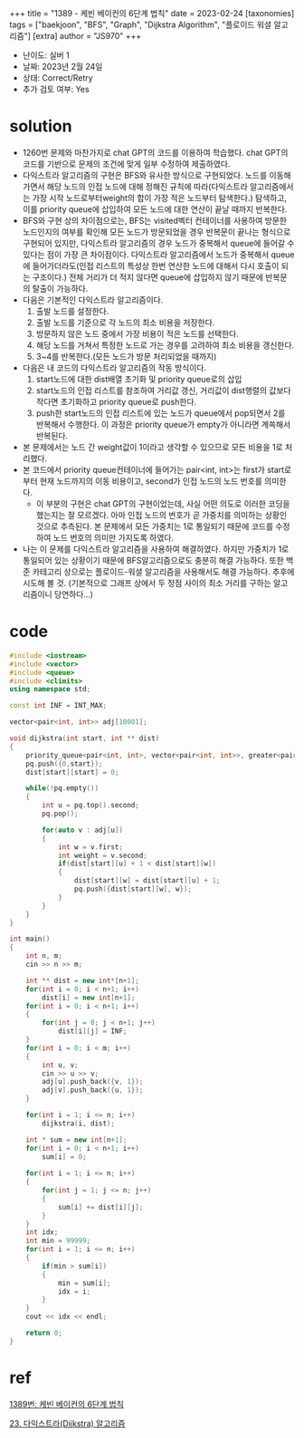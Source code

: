 +++
title = "1389 - 케빈 베이컨의 6단계 법칙"
date = 2023-02-24
[taxonomies]
tags = ["baekjoon", "BFS", "Graph", "Dijkstra Algorithm", "플로이드 워셜 알고리즘"]
[extra]
author = "JS970"
+++

- 난이도: 실버 1
- 날짜: 2023년 2월 24일
- 상태: Correct/Retry
- 추가 검토 여부: Yes

# solution

- 1260번 문제와 마찬가지로 chat GPT의 코드를 이용하여 학습했다. chat GPT의 코드를 기반으로 문제의 조건에 맞게 일부 수정하여 제출하였다.
- 다익스트라 알고리즘의 구현은 BFS와 유사한 방식으로 구현되었다. 노드를 이동해 가면서 해당 노드의 인접 노드에 대해 정해진 규칙에 따라(다익스트라 알고리즘에서는 가장 시작 노드로부터weight의 합이 가장 적은 노드부터 탐색한다.) 탐색하고, 이를 priority queue에 삽입하여 모든 노드에 대한 연산이 끝날 때까지 반복한다.
- BFS와 구현 상의 차이점으로는, BFS는 visited벡터 컨테이너를 사용하여 방문한 노드인지의 여부를 확인해 모든 노드가 방문되었을 경우 반복문이 끝나는 형식으로 구현되어 있지만, 다익스트라 알고리즘의 경우 노드가 중복해서 queue에 들어갈 수 있다는 점이 가장 큰 차이점이다. 다익스트라 알고리즘에서 노드가 중복해서 queue에 들어가더라도(인접 리스트의 특성상 한번 연산한 노드에 대해서 다시 호출이 되는 구조이다.) 전체 거리가 더 적지 않다면 queue에 삽입하지 않기 때문에 반복문의 탈출이 가능하다.
- 다음은 기본적인 다익스트라 알고리즘이다.
    1. 출발 노드를 설정한다.
    2. 출발 노드를 기준으로 각 노드의 최소 비용을 저장한다.
    3. 방문하지 않은 노드 중에서 가장 비용이 적은 노드를 선택한다.
    4. 해당 노드를 거쳐서 특정한 노드로 가는 경우를 고려하여 최소 비용을 갱신한다.
    5. 3~4를 반복한다.(모든 노드가 방문 처리되었을 때까지)
- 다음은 내 코드의 다익스트라 알고리즘의 작동 방식이다.
    1. start노드에 대한 dist배열 초기화 및 priority queue로의 삽입
    2. start노드의 인접 리스트를 참조하여 거리값 갱신, 거리값이 dist행렬의 값보다 작다면 초기화하고 priority queue로 push한다.
    3. push한 start노드의 인접 리스트에 있는 노드가 queue에서 pop되면서 2를 반복해서 수행한다. 이 과정은 priority queue가 empty가 아니라면 계쏙해서 반복된다.
- 본 문제에서는 노드 간 weight값이 1이라고 생각할 수 있으므로 모든 비용을 1로 처리했다.
- 본 코드에서 priority queue컨테이너에 들어가는 pair<int, int>는 first가 start로부터 현재 노드까지의 이동 비용이고, second가 인접 노드의 노드 번호를 의미한다.
    - 이 부분의 구현은 chat GPT의 구현이었는데, 사실 어떤 의도로 이러한 코딩을 했는지는 잘 모르겠다. 아마 인접 노드의 번호가 곧 가중치를 의미하는 상황인 것으로 추측된다. 본 문제에서 모든 가중치는 1로 통일되기 때문에 코드를 수정하여 노드 번호의 의미만 가지도록 하였다.
- 나는 이 문제를 다익스트라 알고리즘을 사용하여 해결하였다. 하지만 가중치가 1로 통일되어 있는 상황이기 때문에 BFS알고리즘으로도 충분히 해결 가능하다. 또한 백준 카테고리 상으로는 플로이드-워셜 알고리즘을 사용해서도 해결 가능하다. 추후에 시도해 볼 것. (기본적으로 그래프 상에서 두 정점 사이의 최소 거리를 구하는 알고리즘이니 당연하다…)

# code

```cpp
#include <iostream>
#include <vector>
#include <queue>
#include <climits>
using namespace std;

const int INF = INT_MAX;

vector<pair<int, int>> adj[10001];

void dijkstra(int start, int ** dist)
{
    priority_queue<pair<int, int>, vector<pair<int, int>>, greater<pair<int, int>>> pq;
    pq.push({0,start});
    dist[start][start] = 0;

    while(!pq.empty())
    {
        int u = pq.top().second;
        pq.pop();

        for(auto v : adj[u])
        {
            int w = v.first;
            int weight = v.second;
            if(dist[start][u] + 1 < dist[start][w])
            {
                dist[start][w] = dist[start][u] + 1;
                pq.push({dist[start][w], w});
            }
        }
    }
}

int main()
{
    int n, m;
    cin >> n >> m;

    int ** dist = new int*[n+1];
    for(int i = 0; i < n+1; i++)
        dist[i] = new int[n+1];
    for(int i = 0; i < n+1; i++)
    {
        for(int j = 0; j < n+1; j++)
            dist[i][j] = INF;
    }
    for(int i = 0; i < m; i++)
    {
        int u, v;
        cin >> u >> v;
        adj[u].push_back({v, 1});
        adj[v].push_back({u, 1});
    }

    for(int i = 1; i <= n; i++)
        dijkstra(i, dist);

    int * sum = new int[n+1];
    for(int i = 0; i < n+1; i++)
        sum[i] = 0;
    
    for(int i = 1; i <= n; i++)
    {
        for(int j = 1; j <= n; j++)
        {
            sum[i] += dist[i][j];
        }
    }
    int idx;
    int min = 99999;
    for(int i = 1; i <= n; i++)
    {
        if(min > sum[i])
        {
            min = sum[i];
            idx = i;
        }
    }
    cout << idx << endl;

    return 0;
}
```

# ref

[1389번: 케빈 베이컨의 6단계 법칙](https://www.acmicpc.net/problem/1389)

[23. 다익스트라(Dijkstra) 알고리즘](https://m.blog.naver.com/ndb796/221234424646)